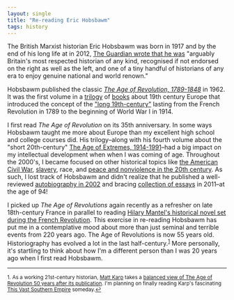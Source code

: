 ```yaml
---
layout: single
title: "Re-reading Eric Hobsbawm"
tags: history
---
```


The British Marxist historian Eric Hobsbawm was born in 1917 and by the end of his long life at in 2012, [The Guardian wrote that he was](https://www.theguardian.com/books/2012/oct/01/eric-hobsbawm) "arguably Britain's most respected historian of any kind, recognised if not endorsed on the right as well as the left, and one of a tiny handful of historians of any era to enjoy genuine national and world renown." 

Hobsbawm published the classic [*The Age of Revolution, 1789-1848*](https://en.wikipedia.org/wiki/The_Age_of_Revolution:_Europe_1789–1848) in 1962. It was the first volume in a [trilogy](https://en.wikipedia.org/wiki/The_Age_of_Capital:_1848–1875) of [books](https://en.wikipedia.org/wiki/The_Age_of_Empire:_1875–1914) about 19th century Europe that introduced the concept of the ["long 19th-century"](https://en.wikipedia.org/wiki/Long_nineteenth_century) lasting from the French Revolution in 1789 to the beginning of World War I in 1914.

I first read *The Age of Revolution* on its 35th anniversary. In some ways Hobsbawm taught me more about Europe than my excellent high school and college courses did. His trilogy–along with his fourth volume about the "short 20th-century" [The Age of Extremes, 1914-1991](https://en.wikipedia.org/wiki/The_Age_of_Extremes)–had a big impact on my intellectual development when when I was coming of age. Throughout the 2000's, I became focused on other historical topics like [the American Civil War](http://oyc.yale.edu/history/hist-119), [slavery](https://global.oup.com/ushe/product/inhuman-bondage-9780195140736?cc=us&lang=en&), race, and [peace and nonviolence in the 20th century](https://en.wikipedia.org/wiki/The_Unconquerable_World). As such, I lost track of Hobsbawm and didn't realize that he published a well-reviewed [autobiography in 2002](https://www.theguardian.com/books/2002/oct/12/featuresreviews.guardianreview4) and bracing [collection of essays](https://www.theguardian.com/books/2011/jan/22/change-world-marx-eric-hobsbawm-review) in 2011–at the age of 94!

I picked up *The Age of Revolutions* again recently as a refresher on late 18th-century France in parallel to reading [Hilary Mantel's historical novel set during the French Revolution](https://en.wikipedia.org/wiki/A_Place_of_Greater_Safety). This exercise in re-reading Hobsbawm has put me in a contemplative mood about more than just seminal and terrible events from 220 years ago. The Age of Revolutions is now 55 years old.  Historiography has evolved a lot in the last half-century.<sup><a href="#fn1" id="ref1">1</a></sup> More personally, it's startling to think about how I'm a different person than I was 20 years ago when I first read Hobsbawm.

---
<sup id="fn1">1. As a working 21st-century historian, [Matt Karp](http://www.hup.harvard.edu/catalog.php?isbn=9780674737259) takes a [balanced view of The Age of Revolution 50 years after its publication](https://earlyamericanists.com/2013/02/07/a-very-old-book-the-case-for-eric-hobsbawms-age-of-revolution/).  I'm planning on finally reading Karp's fascinating [This Vast Southern Empire](http://www.hup.harvard.edu/catalog.php?isbn=9780674737259) someday.<a href="#ref1" title="Return to text.">↩</a></sup>